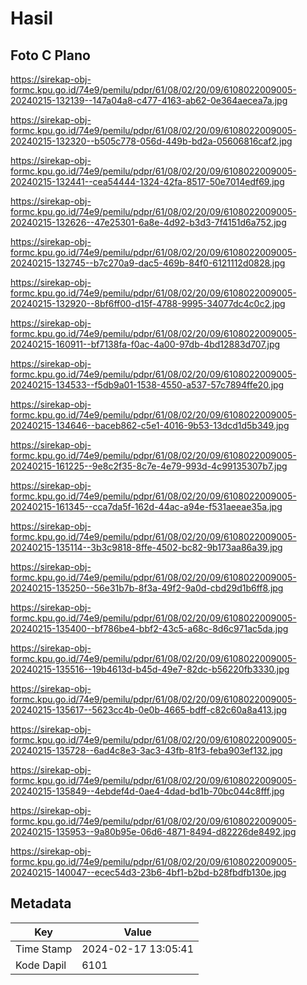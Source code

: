 # Hasil

## Foto C Plano

https://sirekap-obj-formc.kpu.go.id/74e9/pemilu/pdpr/61/08/02/20/09/6108022009005-20240215-132139--147a04a8-c477-4163-ab62-0e364aecea7a.jpg

https://sirekap-obj-formc.kpu.go.id/74e9/pemilu/pdpr/61/08/02/20/09/6108022009005-20240215-132320--b505c778-056d-449b-bd2a-05606816caf2.jpg

https://sirekap-obj-formc.kpu.go.id/74e9/pemilu/pdpr/61/08/02/20/09/6108022009005-20240215-132441--cea54444-1324-42fa-8517-50e7014edf69.jpg

https://sirekap-obj-formc.kpu.go.id/74e9/pemilu/pdpr/61/08/02/20/09/6108022009005-20240215-132626--47e25301-6a8e-4d92-b3d3-7f4151d6a752.jpg

https://sirekap-obj-formc.kpu.go.id/74e9/pemilu/pdpr/61/08/02/20/09/6108022009005-20240215-132745--b7c270a9-dac5-469b-84f0-6121112d0828.jpg

https://sirekap-obj-formc.kpu.go.id/74e9/pemilu/pdpr/61/08/02/20/09/6108022009005-20240215-132920--8bf6ff00-d15f-4788-9995-34077dc4c0c2.jpg

https://sirekap-obj-formc.kpu.go.id/74e9/pemilu/pdpr/61/08/02/20/09/6108022009005-20240215-160911--bf7138fa-f0ac-4a00-97db-4bd12883d707.jpg

https://sirekap-obj-formc.kpu.go.id/74e9/pemilu/pdpr/61/08/02/20/09/6108022009005-20240215-134533--f5db9a01-1538-4550-a537-57c7894ffe20.jpg

https://sirekap-obj-formc.kpu.go.id/74e9/pemilu/pdpr/61/08/02/20/09/6108022009005-20240215-134646--baceb862-c5e1-4016-9b53-13dcd1d5b349.jpg

https://sirekap-obj-formc.kpu.go.id/74e9/pemilu/pdpr/61/08/02/20/09/6108022009005-20240215-161225--9e8c2f35-8c7e-4e79-993d-4c99135307b7.jpg

https://sirekap-obj-formc.kpu.go.id/74e9/pemilu/pdpr/61/08/02/20/09/6108022009005-20240215-161345--cca7da5f-162d-44ac-a94e-f531aeeae35a.jpg

https://sirekap-obj-formc.kpu.go.id/74e9/pemilu/pdpr/61/08/02/20/09/6108022009005-20240215-135114--3b3c9818-8ffe-4502-bc82-9b173aa86a39.jpg

https://sirekap-obj-formc.kpu.go.id/74e9/pemilu/pdpr/61/08/02/20/09/6108022009005-20240215-135250--56e31b7b-8f3a-49f2-9a0d-cbd29d1b6ff8.jpg

https://sirekap-obj-formc.kpu.go.id/74e9/pemilu/pdpr/61/08/02/20/09/6108022009005-20240215-135400--bf786be4-bbf2-43c5-a68c-8d6c971ac5da.jpg

https://sirekap-obj-formc.kpu.go.id/74e9/pemilu/pdpr/61/08/02/20/09/6108022009005-20240215-135516--19b4613d-b45d-49e7-82dc-b56220fb3330.jpg

https://sirekap-obj-formc.kpu.go.id/74e9/pemilu/pdpr/61/08/02/20/09/6108022009005-20240215-135617--5623cc4b-0e0b-4665-bdff-c82c60a8a413.jpg

https://sirekap-obj-formc.kpu.go.id/74e9/pemilu/pdpr/61/08/02/20/09/6108022009005-20240215-135728--6ad4c8e3-3ac3-43fb-81f3-feba903ef132.jpg

https://sirekap-obj-formc.kpu.go.id/74e9/pemilu/pdpr/61/08/02/20/09/6108022009005-20240215-135849--4ebdef4d-0ae4-4dad-bd1b-70bc044c8fff.jpg

https://sirekap-obj-formc.kpu.go.id/74e9/pemilu/pdpr/61/08/02/20/09/6108022009005-20240215-135953--9a80b95e-06d6-4871-8494-d82226de8492.jpg

https://sirekap-obj-formc.kpu.go.id/74e9/pemilu/pdpr/61/08/02/20/09/6108022009005-20240215-140047--ecec54d3-23b6-4bf1-b2bd-b28fbdfb130e.jpg


## Metadata

| Key        | Value               |
| ---------- | ------------------- |
| Time Stamp | 2024-02-17 13:05:41 |
| Kode Dapil | 6101                |



